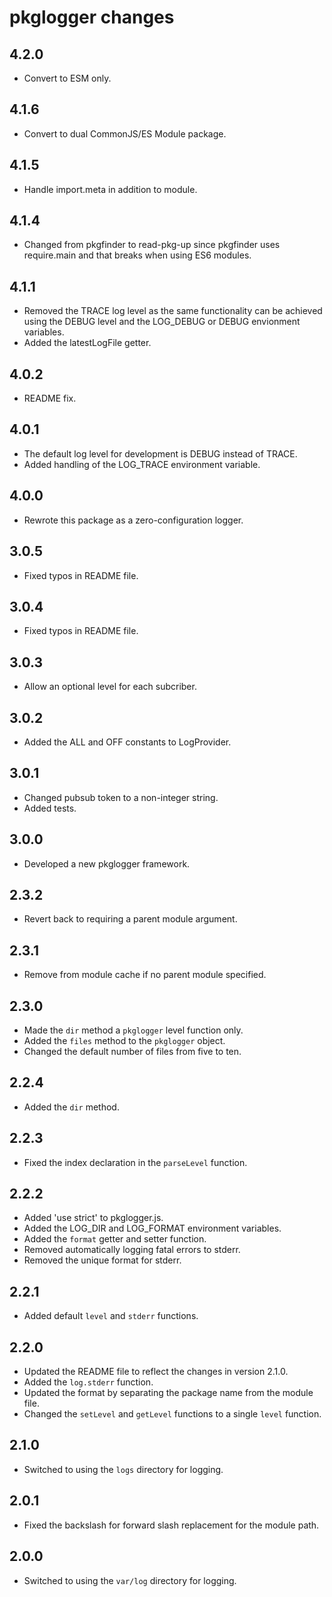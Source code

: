 pkglogger changes
=================

4.2.0
-----

- Convert to ESM only.

4.1.6
-----

- Convert to dual CommonJS/ES Module package.

4.1.5
-----

- Handle import.meta in addition to module.

4.1.4
-----

- Changed from pkgfinder to read-pkg-up since pkgfinder uses require.main and that breaks when using ES6 modules.

4.1.1
-----

- Removed the TRACE log level as the same functionality can be achieved using the DEBUG level and the LOG_DEBUG or DEBUG envionment variables.
- Added the latestLogFile getter.

4.0.2
-----

- README fix.

4.0.1
-----

- The default log level for development is DEBUG instead of TRACE.
- Added handling of the LOG_TRACE environment variable.

4.0.0
-----

- Rewrote this package as a zero-configuration logger.

3.0.5
-----

- Fixed typos in README file.

3.0.4
-----

- Fixed typos in README file.

3.0.3
-----

- Allow an optional level for each subcriber.

3.0.2
-----

- Added the ALL and OFF constants to LogProvider.

3.0.1
-----

- Changed pubsub token to a non-integer string.
- Added tests.

3.0.0
-----

- Developed a new pkglogger framework.

2.3.2
-----

- Revert back to requiring a parent module argument.

2.3.1
-----

- Remove from module cache if no parent module specified.

2.3.0
-----

- Made the `dir` method a `pkglogger` level function only.
- Added the `files` method to the `pkglogger` object.
- Changed the default number of files from five to ten.

2.2.4
-----

- Added the `dir` method.

2.2.3
-----

- Fixed the index declaration in the `parseLevel` function.

2.2.2
-----

- Added 'use strict' to pkglogger.js.
- Added the LOG_DIR and LOG_FORMAT environment variables.
- Added the `format` getter and setter function.
- Removed automatically logging fatal errors to stderr.
- Removed the unique format for stderr.

2.2.1
-----

- Added default `level` and `stderr` functions.

2.2.0
-----

- Updated the README file to reflect the changes in version 2.1.0.
- Added the `log.stderr` function.
- Updated the format by separating the package name from the module file.
- Changed the `setLevel` and `getLevel` functions to a single `level` function.

2.1.0
-----

- Switched to using the `logs` directory for logging.

2.0.1
-----

- Fixed the backslash for forward slash replacement for the module path.

2.0.0
-----

- Switched to using the `var/log` directory for logging.

